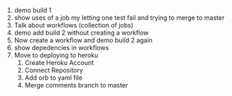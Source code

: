 1. demo build 1
2. show uses of a job my letting one test fail and trying to merge to master
3. Talk about workflows (collection of jobs)
4. demo add build 2 without creating a workflow
5. Now create a workflow and demo build 2 again
6. show depedencies in workflows
7. Move to deploying to heroku
    1. Create Heroku Account
    2. Connect Repository
    3. Add orb to yaml file
    1. Merge comments branch to master